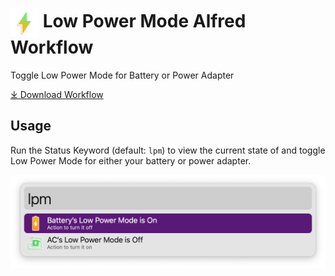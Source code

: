 # <img src='Workflow/icon.png' width='45' align='center' alt='icon'> Low Power Mode Alfred Workflow

Toggle Low Power Mode for Battery or Power Adapter

<a href='https://github.com/alfredapp/low-power-mode-workflow/releases/latest/download/Low.Power.Mode.alfredworkflow'>⤓ Download Workflow</a>

## Usage

Run the Status Keyword (default: `lpm`) to view the current state of and toggle Low Power Mode for either your battery or power adapter.

![Alfred results for lpm](Workflow/images/about/lpm.png)
